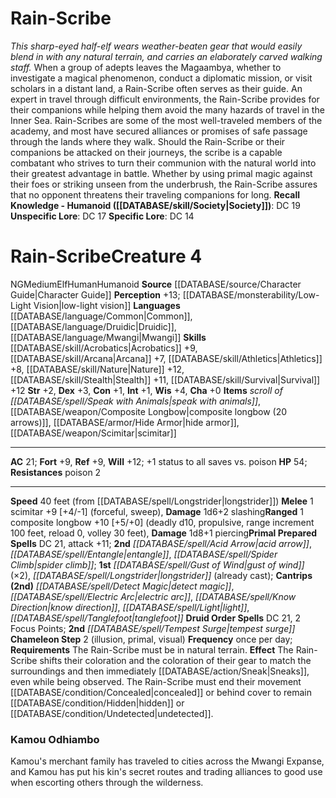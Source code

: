 ﻿---
ac: '21'
alignment: NG
charisma: '+0'
constitution: '+1'
creature_ability:
- Chameleon Step
creature_family: '[[DATABASE/monsterfamily/Magaambyan Adepts|Magaambyan Adepts]]'
dexterity: '+3'
fortitude: '+9'
hp: '54'
id: '971'
intelligence: '+1'
land_speed: '40'
language:
- '[[DATABASE/language/Common|Common]]'
- '[[DATABASE/language/Druidic|Druidic]]'
- '[[DATABASE/language/Mwangi|Mwangi]]'
level: '4'
max_speed: '40'
name: Rain-Scribe
perception: '+13'
rarity: Common
reflex: '+9'
resistance:
- poison 2
sense:
- '[[DATABASE/monsterability/Low-Light Vision|low-light vision]]'
size: Medium
skill:
- '[[DATABASE/skill/Acrobatics|Acrobatics]] +9'
- '[[DATABASE/skill/Arcana|Arcana]] +7'
- '[[DATABASE/skill/Athletics|Athletics]] +8'
- '[[DATABASE/skill/Nature|Nature]] +12'
- '[[DATABASE/skill/Stealth|Stealth]] +11'
- '[[DATABASE/skill/Survival|Survival]] +12'
source: '[[DATABASE/source/Character Guide|Character Guide]]'
speed:
- 40 feet (from [[DATABASE/spell/Longstrider|longstrider]] )
spell:
- '[[DATABASE/spell/Acid Arrow|Acid Arrow]]'
- '[[DATABASE/spell/Detect Magic|DetectMagic]]'
- '[[DATABASE/spell/Electric Arc|Electric Arc]]'
- '[[DATABASE/spell/Entangle|Entangle]]'
- '[[DATABASE/spell/Gust of Wind|Gust of Wind]]'
- '[[DATABASE/spell/Know Direction|Know Direction]]'
- '[[DATABASE/spell/Light|Light]]'
- '[[DATABASE/spell/Longstrider|Longstrider]]'
- '[[DATABASE/spell/Spider Climb|Spider Climb]]'
- '[[DATABASE/spell/Tanglefoot|Tanglefoot]]'
- '[[DATABASE/spell/Tempest Surge|Tempest Surge]]'
strength: '+2'
strength_req: '2'
strongest_save:
- Will
trait:
- '[[DATABASE/trait/Elf|Elf]]'
- '[[DATABASE/trait/Human|Human]]'
- '[[DATABASE/trait/Humanoid|Humanoid]]'
type: Creature
vision: Low-light vision
weakest_save:
- Fortitude
- Reflex
will: '+12'
wisdom: '+4'

---
# Rain-Scribe

_This sharp-eyed half-elf wears weather-beaten gear that would easily blend in with any natural terrain, and carries an elaborately carved walking staff._
 When a group of adepts leaves the Magaambya, whether to investigate a magical phenomenon, conduct a diplomatic mission, or visit scholars in a distant land, a Rain-Scribe often serves as their guide. An expert in travel through difficult environments, the Rain-Scribe provides for their companions while helping them avoid the many hazards of travel in the Inner Sea. Rain-Scribes are some of the most well-traveled members of the academy, and most have secured alliances or promises of safe passage through the lands where they walk.
 Should the Rain-Scribe or their companions be attacked on their journeys, the scribe is a capable combatant who strives to turn their communion with the natural world into their greatest advantage in battle. Whether by using primal magic against their foes or striking unseen from the underbrush, the Rain-Scribe assures that no opponent threatens their traveling companions for long.
**Recall Knowledge - Humanoid ([[DATABASE/skill/Society|Society]])**: DC 19
**Unspecific Lore**: DC 17
**Specific Lore**: DC 14

# Rain-Scribe<span class="item-type">Creature 4</span>

<span class="trait-alignment item-trait">NG</span><span class="trait-size item-trait">Medium</span><span class="item-trait">Elf</span><span class="item-trait">Human</span><span class="item-trait">Humanoid</span>
**Source** [[DATABASE/source/Character Guide|Character Guide]] 
**Perception** +13; [[DATABASE/monsterability/Low-Light Vision|low-light vision]]
**Languages** [[DATABASE/language/Common|Common]], [[DATABASE/language/Druidic|Druidic]], [[DATABASE/language/Mwangi|Mwangi]]
**Skills** [[DATABASE/skill/Acrobatics|Acrobatics]] +9, [[DATABASE/skill/Arcana|Arcana]] +7, [[DATABASE/skill/Athletics|Athletics]] +8, [[DATABASE/skill/Nature|Nature]] +12, [[DATABASE/skill/Stealth|Stealth]] +11, [[DATABASE/skill/Survival|Survival]] +12
**Str** +2, **Dex** +3, **Con** +1, **Int** +1, **Wis** +4, **Cha** +0
**Items** _scroll of [[DATABASE/spell/Speak with Animals|speak with animals]]_, [[DATABASE/weapon/Composite Longbow|composite longbow (20 arrows)]], [[DATABASE/armor/Hide Armor|hide armor]], [[DATABASE/weapon/Scimitar|scimitar]]

---
**AC** 21; **Fort** +9, **Ref** +9, **Will** +12; +1 status to all saves vs. poison
**HP** 54; **Resistances** poison 2

---
**Speed** 40 feet (from [[DATABASE/spell/Longstrider|longstrider]])
<span class="in-box-ability">**Melee** <span class="action-icon">1</span> scimitar +9 [+4/-1] (forceful, sweep), **Damage** 1d6+2 slashing</span><span class="in-box-ability">**Ranged** <span class="action-icon">1</span> composite longbow +10 [+5/+0] (deadly d10, propulsive, range increment 100 feet, reload 0, volley 30 feet), **Damage** 1d8+1 piercing</span>**Primal Prepared Spells** DC 21, attack +11; **2nd** _[[DATABASE/spell/Acid Arrow|acid arrow]]_, _[[DATABASE/spell/Entangle|entangle]]_, _[[DATABASE/spell/Spider Climb|spider climb]]_; **1st** _[[DATABASE/spell/Gust of Wind|gust of wind]]_ (×2), _[[DATABASE/spell/Longstrider|longstrider]]_ (already cast); **Cantrips** **(2nd)** _[[DATABASE/spell/Detect Magic|detect magic]]_, _[[DATABASE/spell/Electric Arc|electric arc]]_, _[[DATABASE/spell/Know Direction|know direction]]_, _[[DATABASE/spell/Light|light]]_, _[[DATABASE/spell/Tanglefoot|tanglefoot]]_
**Druid Order Spells** DC 21, 2 Focus Points; **2nd** _[[DATABASE/spell/Tempest Surge|tempest surge]]_
<span class="in-box-ability">**Chameleon Step** <span class="action-icon">2</span> (illusion, primal, visual) **Frequency** once per day; **Requirements** The Rain-Scribe must be in natural terrain. **Effect** The Rain- Scribe shifts their coloration and the coloration of their gear to match the surroundings and then immediately [[DATABASE/action/Sneak|Sneaks]], even while being observed. The Rain-Scribe must end their movement [[DATABASE/condition/Concealed|concealed]] or behind cover to remain [[DATABASE/condition/Hidden|hidden]] or [[DATABASE/condition/Undetected|undetected]].</span>

### Kamou Odhiambo

Kamou's merchant family has traveled to cities across the Mwangi Expanse, and Kamou has put his kin's secret routes and trading alliances to good use when escorting others through the wilderness.